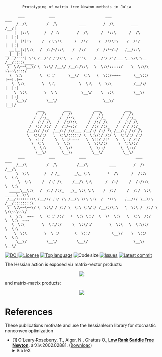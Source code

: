 			Prototyping of matrix free Newton methods in Julia

	      ___           ___                       ___                       ___       
	     /__/\         /  /\          ___        /  /\        ___          /__/|      
	    |  |::\       /  /::\        /  /\      /  /::\      /  /\        |  |:|      
	    |  |:|:\     /  /:/\:\      /  /:/     /  /:/\:\    /  /:/        |  |:|      
	  __|__|:|\:\   /  /:/~/::\    /  /:/     /  /:/~/:/   /__/::\      __|__|:|      
	 /__/::::| \:\ /__/:/ /:/\:\  /  /::\    /__/:/ /:/___ \__\/\:\__  /__/::::\____  
	 \  \:\~~\__\/ \  \:\/:/__\/ /__/:/\:\   \  \:\/:::::/    \  \:\/\    ~\~~\::::/  
	  \  \:\        \  \::/      \__\/  \:\   \  \::/~~~~      \__\::/     |~~|:|~~   
	   \  \:\        \  \:\           \  \:\   \  \:\          /__/:/      |  |:|     
	    \  \:\        \  \:\           \__\/    \  \:\         \__\/       |  |:|     
	     \__\/         \__\/                     \__\/                     |__|/      
	               ___         ___           ___           ___                        
	              /  /\       /  /\         /  /\         /  /\                       
	             /  /:/_     /  /::\       /  /:/_       /  /:/_                      
	            /  /:/ /\   /  /:/\:\     /  /:/ /\     /  /:/ /\                     
	           /  /:/ /:/  /  /:/~/:/    /  /:/ /:/_   /  /:/ /:/_                    
	          /__/:/ /:/  /__/:/ /:/___ /__/:/ /:/ /\ /__/:/ /:/ /\                   
	          \  \:\/:/   \  \:\/:::::/ \  \:\/:/ /:/ \  \:\/:/ /:/                   
	           \  \::/     \  \::/~~~~   \  \::/ /:/   \  \::/ /:/                    
	            \  \:\      \  \:\        \  \:\/:/     \  \:\/:/                     
	             \  \:\      \  \:\        \  \::/       \  \::/                      
	              \__\/       \__\/         \__\/         \__\/                       
	      ___           ___           ___                       ___           ___     
	     /__/\         /  /\         /__/\          ___        /  /\         /__/\    
	     \  \:\       /  /:/_       _\_ \:\        /  /\      /  /::\        \  \:\   
	      \  \:\     /  /:/ /\     /__/\ \:\      /  /:/     /  /:/\:\        \  \:\  
	  _____\__\:\   /  /:/ /:/_   _\_ \:\ \:\    /  /:/     /  /:/  \:\   _____\__\:\ 
	 /__/::::::::\ /__/:/ /:/ /\ /__/\ \:\ \:\  /  /::\    /__/:/ \__\:\ /__/::::::::\
	 \  \:\~~\~~\/ \  \:\/:/ /:/ \  \:\ \:\/:/ /__/:/\:\   \  \:\ /  /:/ \  \:\~~\~~\/
	  \  \:\  ~~~   \  \::/ /:/   \  \:\ \::/  \__\/  \:\   \  \:\  /:/   \  \:\  ~~~ 
	   \  \:\        \  \:\/:/     \  \:\/:/        \  \:\   \  \:\/:/     \  \:\     
	    \  \:\        \  \::/       \  \::/          \__\/    \  \::/       \  \:\    
	     \__\/         \__\/         \__\/                     \__\/         \__\/    

[![DOI](https://zenodo.org/badge/378233621.svg)](https://zenodo.org/badge/latestdoi/378233621)
[![License](https://img.shields.io/github/license/tomoleary/MatrixFreeNewton.jl)](./LICENSE)
[![Top language](https://img.shields.io/github/languages/top/tomoleary/MatrixFreeNewton.jl)](https://julialang.org/)
![Code size](https://img.shields.io/github/languages/code-size/tomoleary/MatrixFreeNewton.jl)
[![Issues](https://img.shields.io/github/issues/hippylib/hippyflow)](https://github.com/tomoleary/MatrixFreeNewton.jl/issues)
[![Latest commit](https://img.shields.io/github/last-commit/hippylib/hippyflow)](https://github.com/tomoleary/MatrixFreeNewton.jl/commits/master)


The Hessian action is exposed via matrix-vector products:
<p align="center">
	<img src="https://latex.codecogs.com/gif.latex?H\widehat{w}=\frac{d}{dw}(g^T\widehat{w})" /> 
</p>

and matrix-matrix products:
<p align="center">
	<img src="https://latex.codecogs.com/gif.latex?H\widehat{W}=\frac{d}{dw}(g^T\widehat{W})" /> 
</p>




# References

These publications motivate and use the hessianlearn library for stochastic nonconvex optimization

- \[1\]  O'Leary-Roseberry, T., Alger, N., Ghattas O.,
[**Low Rank Saddle Free Newton**](https://arxiv.org/abs/2002.02881).
arXiv:2002.02881.
([Download](https://arxiv.org/pdf/2002.02881.pdf))<details><summary>BibTeX</summary><pre>
@article{o2020low,
  title={Low Rank Saddle Free Newton: Algorithm and Analysis},
  author={O'Leary-Roseberry, Thomas and Alger, Nick and Ghattas, Omar},
  journal={arXiv preprint arXiv:2002.02881},
  year={2020}
}
}</pre></details>


